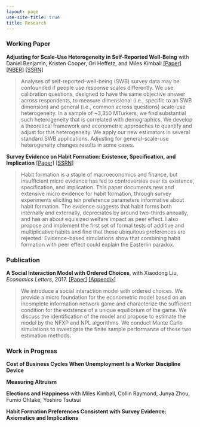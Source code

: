 ```yaml
---
layout: page
use-site-title: true
title: Research
---
```


### Working Paper
**Adjusting for Scale-Use Heterogeneity in Self-Reported Well-Being** with Daniel Benjamin, Kristen Cooper, Ori Heffetz, and Miles Kimball [[Paper]](/research/scale_use/BCHKZ.pdf) [[NBER]](https://www.nber.org/papers/w31728) [[SSRN]](https://papers.ssrn.com/sol3/papers.cfm?abstract_id=4568587)    
> Analyses of self-reported-well-being (SWB) survey data may be confounded if people use response scales differently. We use calibration questions, designed to have the same objective answer across respondents, to measure dimensional (i.e., specific to an SWB dimension) and general (i.e., common across questions) scale-use heterogeneity. In a sample of ~3,350 MTurkers, we find substantial such heterogeneity that is correlated with demographics. We develop a theoretical framework and econometric approaches to quantify and adjust for this heterogeneity. We apply our new estimators in several standard SWB applications. Adjusting for general-scale-use heterogeneity changes results in some cases.



**Survey Evidence on Habit Formation: Existence, Specification, and Implication** [[Paper]](/research/habit/Habit_Zhou_Paper.pdf) [[SSRN]](https://papers.ssrn.com/sol3/papers.cfm?abstract_id=3685591)  
> Habit formation is a staple of macroeconomics and finance, but insufficient micro evidence has led to controversies over its existence, specification, and implication. This paper documents new and extensive micro evidence for habit formation, through survey experiments eliciting ten preference parameters informative about habit formation. The evidence suggests that habit forms both internally and externally, depreciates by around two-thirds annually, and has an about equisized welfare impact as peer effect. I also propose and implement the first set of formal tests of additive and multiplicative habits and find that these ubiquitous preferences are rejected. Evidence-based simulations show that combining habit formation with peer effect could explain the Easterlin paradox.



### Publication
**A Social Interaction Model with Ordered Choices**, with Xiaodong Liu, *Economics Letters*, 2017. [[Paper]](/research/social_ordered_choice/Social_Ordered_Choice_Paper.pdf) [[Appendix]](/research/social_ordered_choice/Social_Ordered_Choice_Appendix.pdf)    
> We introduce a social interaction model with ordered choices. We provide a micro foundation for the econometric model based on an incomplete information network game and characterize the sufficient condition for the existence of a unique equilibrium of the game. We discuss the identification of the model and propose to estimate the model by the NFXP and NPL algorithms. We conduct Monte Carlo simulations to investigate the finite sample performance of these two estimation methods.


### Work in Progress
**Cost of Business Cycles When Unemployment Is a Worker Discipline Device** 

**Measuring Altruism** 

**Elections and Happiness** with Miles Kimball, Collin Raymond, Junya Zhou, Fumio Ohtake, Yoshiro Tsutsui    

**Habit Formation Preferences Consistent with Survey Evidence: Axiomatics and Implications**    



